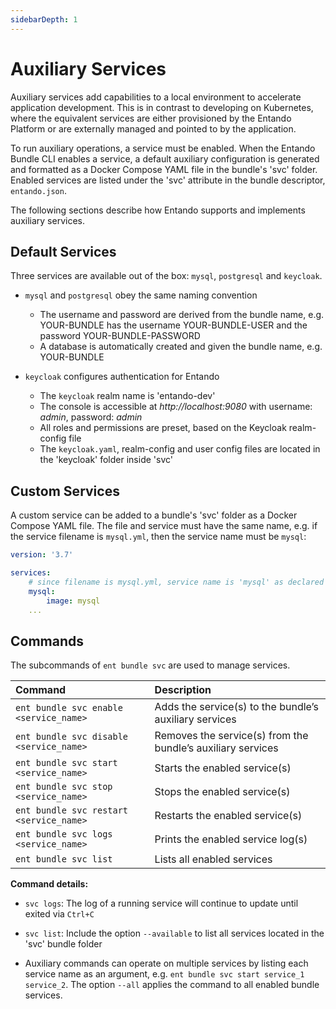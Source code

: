 ```yaml
---
sidebarDepth: 1
---
```


# Auxiliary Services

Auxiliary services add capabilities to a local environment to accelerate application development. This is in contrast to developing on Kubernetes, where the equivalent services are either provisioned by the Entando Platform or are externally managed and pointed to by the application.

To run auxiliary operations, a service must be enabled. When the Entando Bundle CLI enables a service, a default auxiliary configuration is generated and formatted as a Docker Compose YAML file in the bundle's 'svc' folder. Enabled services are listed under the 'svc' attribute in the bundle descriptor, `entando.json`.

The following sections describe how Entando supports and implements auxiliary services.

## Default Services

Three services are available out of the box: `mysql`, `postgresql` and `keycloak`. 

- `mysql` and `postgresql` obey the same naming convention
   - The username and password are derived from the bundle name, e.g. YOUR-BUNDLE has the username YOUR-BUNDLE-USER and the password YOUR-BUNDLE-PASSWORD
   - A database is automatically created and given the bundle name, e.g. YOUR-BUNDLE

- `keycloak` configures authentication for Entando
   - The `keycloak` realm name is 'entando-dev'
   - The console is accessible at *http://localhost:9080* with username: *admin*, password: *admin*
   - All roles and permissions are preset, based on the Keycloak realm-config file
   - The `keycloak.yaml`, realm-config and user config files are located in the 'keycloak' folder inside 'svc'

## Custom Services

A custom service can be added to a bundle's 'svc' folder as a Docker Compose YAML file. The file and service must have the same name, e.g. if the service filename is `mysql.yml`, then the service name must be `mysql`:

``` yaml
version: '3.7'

services:
	# since filename is mysql.yml, service name is 'mysql' as declared below:
	mysql: 
		image: mysql
    ...
```

## Commands

The subcommands of `ent bundle svc` are used to manage services.  

| Command | Description
| :- | :-
| `ent bundle svc enable <service_name>` | Adds the service(s) to the bundle’s auxiliary services
| `ent bundle svc disable <service_name>` | Removes the service(s) from the bundle’s auxiliary services
| `ent bundle svc start <service_name>` | Starts the enabled service(s) 
| `ent bundle svc stop <service_name>` | Stops the enabled service(s)
| `ent bundle svc restart <service_name>` | Restarts the enabled service(s)
| `ent bundle svc logs <service_name>` | Prints the enabled service log(s)
| `ent bundle svc list` | Lists all enabled services

**Command details:**

- `svc logs`: The log of a running service will continue to update until exited via `Ctrl+C`

- `svc list`: Include the option `--available` to list all services located in the 'svc' bundle folder

- Auxiliary commands can operate on multiple services by listing each service name as an argument, e.g. `ent bundle svc start service_1 service_2`. The option `--all` applies the command to all enabled bundle services.